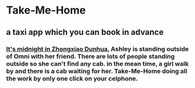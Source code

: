 # Take-Me-Home
## a taxi app which you can book in advance
### [It's midnight in Zhongxiao Dunhua](https://youtu.be/Kg9XA-C8N-s), Ashley is standing outside of Omni with her friend. There are lots of people standing outside so she can't find any cab. in the mean time, a girl walk by and there is a cab waiting for her. Take-Me-Home doing all the work by only one click on your celphone.

